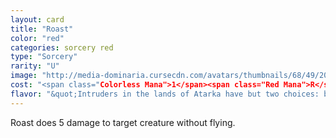 ```yaml
---
layout: card
title: "Roast"
color: "red"
categories: sorcery red
type: "Sorcery"
rarity: "U"
image: "http://media-dominaria.cursecdn.com/avatars/thumbnails/68/49/200/283/635612325408419784.png"
cost: "<span class="Colorless Mana">1</span><span class="Red Mana">R</span>"
flavor: "&quot;Intruders in the lands of Atarka have but two choices: be consumed by fire, or be consumed by maw.&quot;"
---
```


Roast does 5 damage to target creature without flying.
